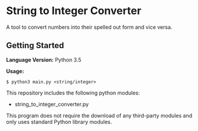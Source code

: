 # String to Integer Converter
A tool to convert numbers into their spelled out form and vice versa.

## Getting Started
__Language Version:__ Python 3.5

__Usage:__
```
$ python3 main.py <string/integer>
```
This repository includes the following python modules:
* string_to_integer_converter.py

This program does not require the download of any third-party modules and only uses standard Python library modules.

